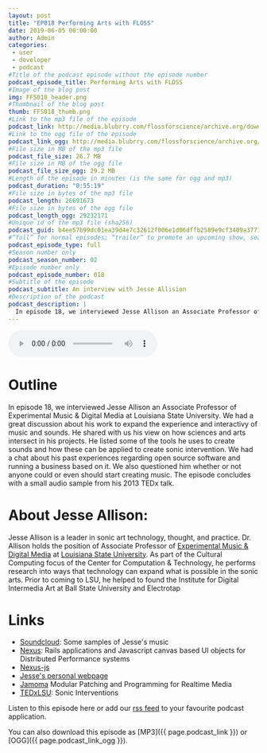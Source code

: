 ```yaml
---
layout: post
title: "EP018 Performing Arts with FLOSS"
date: 2019-06-05 00:00:00
author: Admin
categories: 
 - user
 - developer
 - podcast
#Title of the podcast episode without the episode number
podcast_episode_title: Performing Arts with FLOSS
#Image of the blog post
img: FFS018_header.png
#Thumbnail of the blog post
thumb: FFS018_thumb.png
#Link to the mp3 file of the episode
podcast_link: http://media.blubrry.com/flossforscience/archive.org/download/FLOSSforscienceEP018JesseAllisson/FLOSSforscience_EP018_Jesse_Allisson.mp3
#Link to the ogg file of the episode
podcast_link_ogg: http://media.blubrry.com/flossforscience/archive.org/download/FLOSSforscienceEP018JesseAllisson/FLOSSforscience_EP018_Jesse_Allisson.ogg
#File size in MB of the mp3 file
podcast_file_size: 26.7 MB
#File size in MB of the ogg file
podcast_file_size_ogg: 29.2 MB
#Length of the episode in minutes (is the same for ogg and mp3)
podcast_duration: "0:55:19"
#File size in bytes of the mp3 file
podcast_length: 26691673
#File size in bytes of the ogg file
podcast_length_ogg: 29232171
#Unique id of the mp3 file (sha256)
podcast_guid: b4ee57b99dc01ea39d4e7c32612f006e1d06dffb2589e9cf3409a3777ee9fbc5
#“full” for normal episodes; “trailer” to promote an upcoming show, season, or episode; or “bonus” for extra content related to a show, season, or episode.
podcast_episode_type: full
#Season number only
podcast_season_number: 02
#Episode number only
podcast_episode_number: 018
#Subtitle of the episode 
podcast_subtitle: An interview with Jesse Allision
#Description of the podcast
podcast_description: |
  In episode 18, we interviewed Jesse Allison an Associate Professor of Experimental Music and Digital Media at Louisiana State University. We had a great discussion about his work to expand the experience and interactivy of music and sounds. He shared with us his view on how sciences and arts intersect in his projects. He listed some of the tools he uses to create sounds and how these can be applied to create sonic intervention. We had a chat about his past experiences regarding open source software and running a business based on it. We also questioned him whether or not anyone could or even should start creating music. The episode concludes with a small audio sample from his 2013 TEDx talk.  
---
```


<audio controls>
  <source src="{{ page.podcast_link_ogg }}" type="audio/ogg">
  <source src="{{ page.podcast_link }}" type="audio/mpeg">
Your browser does not support the audio element.
</audio>

# Outline

In episode 18, we interviewed Jesse Allison an Associate Professor of Experimental Music & Digital Media at Louisiana State University. We had a great discussion about his work to expand the experience and interactivy of music and sounds. He shared with us his view on how sciences and arts intersect in his projects. He listed some of the tools he uses to create sounds and how these can be applied to create sonic intervention. We had a chat about his past experiences regarding open source software and running a business based on it. We also questioned him whether or not anyone could or even should start creating music. The episode concludes with a small audio sample from his 2013 TEDx talk. 

# About Jesse Allison: 

Jesse Allison is a leader in sonic art technology, thought, and practice. Dr. Allison holds the position of Associate Professor of [Experimental Music & Digital Media](https://www.lsu.edu/cmda/music/index.php) at [Louisiana State University](https://www.lsu.edu). As part of the Cultural Computing focus of the Center for Computation & Technology, he performs research into ways that technology can expand what is possible in the sonic arts. Prior to coming to LSU, he helped to found the Institute for Digital Intermedia Art at Ball State University and Electrotap

# Links
* [Soundcloud](https://soundcloud.com/allisonic): Some samples of Jesse's music
* [Nexus](https://nuget.pkg.github.com/jesseallison/NEXUS): Rails applications and Javascript canvas based UI objects for Distributed Performance systems
* [Nexus-js](https://github.com/nexus-js)
* [Jesse's personal webpage](http://allisonic.com/)
* [Jamoma](http://jamoma.org/) Modular Patching and Programming for Realtime Media
* [TEDxLSU](https://www.youtube.com/watch?v=YXNO9N98rHc): Sonic Interventions

Listen to this episode here or add our [rss feed](https://flossforscience.com/feed.xml) to your favourite podcast application. 

You can also download this episode as [MP3]({{ page.podcast_link }}) or [OGG]({{ page.podcast_link_ogg }}). 
